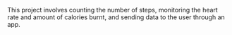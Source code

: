 This project involves counting the number of steps, monitoring the heart rate and amount of calories burnt, and sending data to the user through an app.
